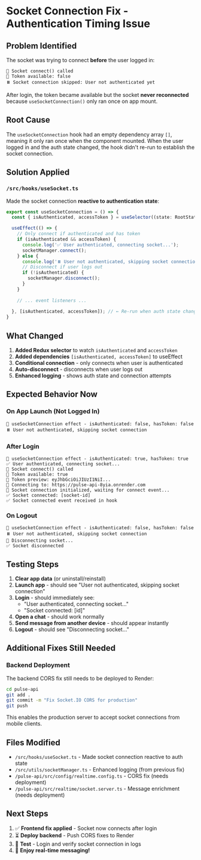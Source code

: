 # Socket Connection Fix - Authentication Timing Issue

## Problem Identified
The socket was trying to connect **before** the user logged in:
```
🔌 Socket connect() called
🔑 Token available: false
⏸️ Socket connection skipped: User not authenticated yet
```

After login, the token became available but the socket **never reconnected** because `useSocketConnection()` only ran once on app mount.

## Root Cause
The `useSocketConnection` hook had an empty dependency array `[]`, meaning it only ran once when the component mounted. When the user logged in and the auth state changed, the hook didn't re-run to establish the socket connection.

## Solution Applied

### `/src/hooks/useSocket.ts`
Made the socket connection **reactive to authentication state**:

```typescript
export const useSocketConnection = () => {
  const { isAuthenticated, accessToken } = useSelector((state: RootState) => state.auth);

  useEffect(() => {
    // Only connect if authenticated and has token
    if (isAuthenticated && accessToken) {
      console.log('✅ User authenticated, connecting socket...');
      socketManager.connect();
    } else {
      console.log('⏸️ User not authenticated, skipping socket connection');
      // Disconnect if user logs out
      if (!isAuthenticated) {
        socketManager.disconnect();
      }
    }
    
    // ... event listeners ...
    
  }, [isAuthenticated, accessToken]); // ← Re-run when auth state changes
}
```

## What Changed
1. **Added Redux selector** to watch `isAuthenticated` and `accessToken`
2. **Added dependencies** `[isAuthenticated, accessToken]` to useEffect
3. **Conditional connection** - only connects when user is authenticated
4. **Auto-disconnect** - disconnects when user logs out
5. **Enhanced logging** - shows auth state and connection attempts

## Expected Behavior Now

### On App Launch (Not Logged In)
```
🔄 useSocketConnection effect - isAuthenticated: false, hasToken: false
⏸️ User not authenticated, skipping socket connection
```

### After Login
```
🔄 useSocketConnection effect - isAuthenticated: true, hasToken: true
✅ User authenticated, connecting socket...
🔌 Socket connect() called
🔑 Token available: true
🔑 Token preview: eyJhbGciOiJIUzI1NiI...
🔗 Connecting to: https://pulse-api-8yia.onrender.com
🔌 Socket connection initialized, waiting for connect event...
✅ Socket connected: [socket-id]
✅ Socket connected event received in hook
```

### On Logout
```
🔄 useSocketConnection effect - isAuthenticated: false, hasToken: false
⏸️ User not authenticated, skipping socket connection
🔌 Disconnecting socket...
✅ Socket disconnected
```

## Testing Steps

1. **Clear app data** (or uninstall/reinstall)
2. **Launch app** - should see "User not authenticated, skipping socket connection"
3. **Login** - should immediately see:
   - "User authenticated, connecting socket..."
   - "Socket connected: [id]"
4. **Open a chat** - should work normally
5. **Send message from another device** - should appear instantly
6. **Logout** - should see "Disconnecting socket..."

## Additional Fixes Still Needed

### Backend Deployment
The backend CORS fix still needs to be deployed to Render:
```bash
cd pulse-api
git add .
git commit -m "Fix Socket.IO CORS for production"
git push
```

This enables the production server to accept socket connections from mobile clients.

## Files Modified
- `/src/hooks/useSocket.ts` - Made socket connection reactive to auth state
- `/src/utils/socketManager.ts` - Enhanced logging (from previous fix)
- `/pulse-api/src/config/realtime.config.ts` - CORS fix (needs deployment)
- `/pulse-api/src/realtime/socket.server.ts` - Message enrichment (needs deployment)

## Next Steps
1. ✅ **Frontend fix applied** - Socket now connects after login
2. ⏳ **Deploy backend** - Push CORS fixes to Render
3. 🧪 **Test** - Login and verify socket connection in logs
4. 🎉 **Enjoy real-time messaging!**
